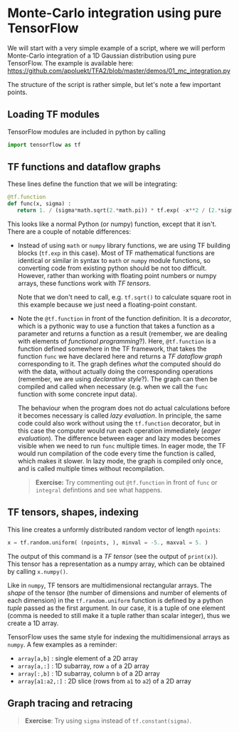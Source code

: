 # Monte-Carlo integration using pure TensorFlow

We will start with a very simple example of a script, where we will perform Monte-Carlo integration of a 1D Gaussian distribution using pure TensorFlow. The example is available here: https://github.com/apoluekt/TFA2/blob/master/demos/01_mc_integration.py

The structure of the script is rather simple, but let's note a few important points. 

## Loading TF modules

TensorFlow modules are included in python by calling 
```python
import tensorflow as tf
```

## TF functions and dataflow graphs

These lines define the function that we will be integrating: 
```python
@tf.function
def func(x, sigma) : 
   return 1. / (sigma*math.sqrt(2.*math.pi)) * tf.exp( -x**2 / (2.*sigma**2) )
```
This looks like a normal Python (or numpy) function, except that it isn't. There are a couple of notable differences: 
   * Instead of using `math` or `numpy` library functions, we are using TF building blocks (`tf.exp` in this case). Most of TF mathematical functions are identical or similar in syntax to `math` or `numpy` module functions, so converting code from existing python should be not too difficult. However, rather than working with floating point numbers or numpy arrays, these functions work with _TF tensors_. 

     Note that we don't need to call, e.g. `tf.sqrt()` to calculate square root in this example because we just need a floating-point constant. 

   * Note the ```@tf.function``` in front of the function definition. It is a _decorator_, which is a pythonic way to use a function that takes a function as a parameter and returns a function as a result (remember, we are dealing with elements of _functional programming_?). Here, ```@tf.function``` is a function defined somewhere in the TF framework, that takes the function `func` we have declared here and returns a _TF dataflow graph_ corresponding to it. The graph defines _what_ the computed should do with the data, without actually doing the corresponding operations (remember, we are using _declarative style_?). The graph can then be compiled and called when necessary (e.g. when we call the `func` function with some concrete input data). 
   
     The behaviour when the program does not do actual calculations before it becomes necessary is called _lazy evaluation_. In principle, the same code could also work without using the `tf.function` decorator, but in this case the computer would run each operation immediately (_eager evaluation_). The difference between eager and lazy modes becomes visible when we need to run `func` multiple times. In eager mode, the TF would run compilation of the code every time the function is called, which makes it slower. In lazy mode, the graph is compiled only once, and is called multiple times without recompilation. 
     
     > __Exercise:__ Try commenting out `@tf.function` in front of `func` or `integral` defintions and see what happens. 

## TF tensors, shapes, indexing

This line creates a unformly distributed random vector of length `npoints`: 
```python
x = tf.random.uniform( (npoints, ), minval = -5., maxval = 5. )
```
The output of this command is a _TF tensor_ (see the output of `print(x)`). This tensor has a representation as a numpy array, which can be obtained 
by calling `x.numpy()`. 

Like in `numpy`, TF tensors are multidimensional rectangular arrays. The _shape_ of the tensor (the number of dimensions and number of elements of each dimension) in the `tf.random.uniform` function is defined by a python _tuple_ passed as the first argument. In our case, it is a tuple of one element (comma is needed to still make it a tuple rather than scalar integer), thus we create a 1D array. 

TensorFlow uses the same style for indexing the multidimensional arrays as `numpy`. A few examples as a reminder: 
   * `array[a,b]` : single element of a 2D array
   * `array[a,:]` : 1D subarray, row `a` of a 2D array
   * `array[:,b]` : 1D subarray, column `b` of a 2D array
   * `array[a1:a2,:]` : 2D slice (rows from `a1` to `a2`) of a 2D array

## Graph tracing and retracing

> __Exercise__: Try using `sigma` instead of `tf.constant(sigma)`. 

